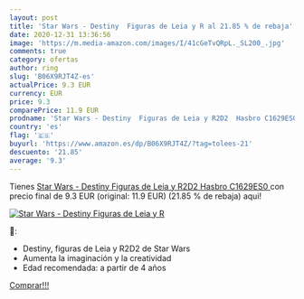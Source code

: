 ```yaml
---
layout: post
title: 'Star Wars - Destiny  Figuras de Leia y R al 21.85 % de rebaja'
date: 2020-12-31 13:36:56
image: 'https://m.media-amazon.com/images/I/41cGeTvQRpL._SL200_.jpg'
comments: true
category: ofertas
author: ring
slug: 'B06X9RJT4Z-es'
actualPrice: 9.3 EUR
currency: EUR
price: 9.3
comparePrice: 11.9 EUR
prodname: 'Star Wars - Destiny  Figuras de Leia y R2D2  Hasbro C1629ES0 '
country: 'es'
flag: '🇪🇸'
buyurl: 'https://www.amazon.es/dp/B06X9RJT4Z/?tag=tolees-21'
descuento: '21.85'
average: '9.3'
---
```


Tienes [Star Wars - Destiny  Figuras de Leia y R2D2  Hasbro C1629ES0 ](https://www.amazon.es/dp/B06X9RJT4Z/?tag=tolees-21) con precio final de  9.3 EUR (original: 11.9 EUR) (21.85 %  de rebaja) aqui!

[![Star Wars - Destiny  Figuras de Leia y R](https://m.media-amazon.com/images/I/41cGeTvQRpL._SL200_.jpg)](https://www.amazon.es/dp/B06X9RJT4Z/?tag=tolees-21)

🔎:

- Destiny, figuras de Leia y R2D2 de Star Wars
- Aumenta la imaginación y la creatividad
- Edad recomendada: a partir de 4 años

[Comprar!!!](https://www.amazon.es/dp/B06X9RJT4Z/?tag=tolees-21)

